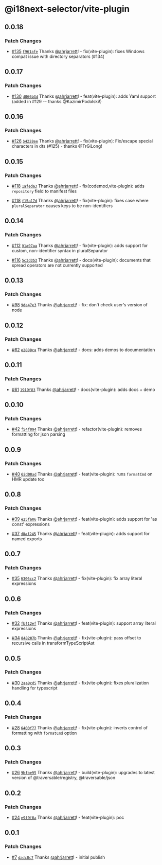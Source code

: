 # @i18next-selector/vite-plugin

## 0.0.18

### Patch Changes

- [#135](https://github.com/ahrjarrett/i18next-selector/pull/135) [`f961afe`](https://github.com/ahrjarrett/i18next-selector/commit/f961afeb2b225f44e8aa2835e6ffd88ee192e837) Thanks [@ahrjarrett](https://github.com/ahrjarrett)! - fix(vite-plugin): fixes Windows compat issue with directory separators (#134)

## 0.0.17

### Patch Changes

- [#130](https://github.com/ahrjarrett/i18next-selector/pull/130) [`d066b3d`](https://github.com/ahrjarrett/i18next-selector/commit/d066b3ddaaa9feb7af46069f75f804d8dc443fb0) Thanks [@ahrjarrett](https://github.com/ahrjarrett)! - feat(vite-plugin): adds Yaml support (added in #129 -- thanks @KazimirPodolski!)

## 0.0.16

### Patch Changes

- [#126](https://github.com/ahrjarrett/i18next-selector/pull/126) [`b4228ee`](https://github.com/ahrjarrett/i18next-selector/commit/b4228ee945a82e011e0344ca92857ecdd374074f) Thanks [@ahrjarrett](https://github.com/ahrjarrett)! - fix(vite-plugin): Fix/escape special characters in dts (#125) - thanks @TrGiLong!

## 0.0.15

### Patch Changes

- [#118](https://github.com/ahrjarrett/i18next-selector/pull/118) [`1afeda3`](https://github.com/ahrjarrett/i18next-selector/commit/1afeda3da54ab968d8bd70b0fd50f2509307b8cd) Thanks [@ahrjarrett](https://github.com/ahrjarrett)! - fix(codemod,vite-plugin): adds `repository` field to manifest files

- [#118](https://github.com/ahrjarrett/i18next-selector/pull/118) [`f15a17d`](https://github.com/ahrjarrett/i18next-selector/commit/f15a17d164b62d5309d41ad9ab306ed46f4bb6e8) Thanks [@ahrjarrett](https://github.com/ahrjarrett)! - fix(vite-plugin): fixes case where `pluralSeparator` causes keys to be non-identifiers

## 0.0.14

### Patch Changes

- [#112](https://github.com/ahrjarrett/i18next-selector/pull/112) [`01a07aa`](https://github.com/ahrjarrett/i18next-selector/commit/01a07aaec5880d24c61b61710b99d54036d417e6) Thanks [@ahrjarrett](https://github.com/ahrjarrett)! - fix(vite-plugin): adds support for custom, non-identifier syntax in pluralSeparator

- [#116](https://github.com/ahrjarrett/i18next-selector/pull/116) [`5c3d353`](https://github.com/ahrjarrett/i18next-selector/commit/5c3d3533ae88469a830a7ba0023b815f2433f9eb) Thanks [@ahrjarrett](https://github.com/ahrjarrett)! - docs(vite-plugin): documents that spread operators are not currently supported

## 0.0.13

### Patch Changes

- [#98](https://github.com/ahrjarrett/i18next-selector/pull/98) [`9da47e3`](https://github.com/ahrjarrett/i18next-selector/commit/9da47e3a96aa46d1b8310ec43115d24c56e91e65) Thanks [@ahrjarrett](https://github.com/ahrjarrett)! - fix: don't check user's version of node

## 0.0.12

### Patch Changes

- [#62](https://github.com/ahrjarrett/i18next-selector/pull/62) [`e2888ca`](https://github.com/ahrjarrett/i18next-selector/commit/e2888ca2ea6ed0c03f96666b3f995efc49ecae33) Thanks [@ahrjarrett](https://github.com/ahrjarrett)! - docs: adds demos to documentation

## 0.0.11

### Patch Changes

- [#61](https://github.com/ahrjarrett/i18next-selector/pull/61) [`1919f83`](https://github.com/ahrjarrett/i18next-selector/commit/1919f83c02e84cdcaaff991aff0b736cce5b0156) Thanks [@ahrjarrett](https://github.com/ahrjarrett)! - docs(vite-plugin): adds docs + demo

## 0.0.10

### Patch Changes

- [#42](https://github.com/ahrjarrett/i18next-selector/pull/42) [`f54f094`](https://github.com/ahrjarrett/i18next-selector/commit/f54f09474425ee7558aedf98d5a918ea46d85a0b) Thanks [@ahrjarrett](https://github.com/ahrjarrett)! - refactor(vite-plugin): removes formatting for json parsing

## 0.0.9

### Patch Changes

- [#40](https://github.com/ahrjarrett/i18next-selector/pull/40) [`62d00ad`](https://github.com/ahrjarrett/i18next-selector/commit/62d00ad9c2b38cde2d7614dc22a598851fc30e17) Thanks [@ahrjarrett](https://github.com/ahrjarrett)! - feat(vite-plugin): runs `formatCmd` on HMR update too

## 0.0.8

### Patch Changes

- [#39](https://github.com/ahrjarrett/i18next-selector/pull/39) [`e25fa06`](https://github.com/ahrjarrett/i18next-selector/commit/e25fa064734763d4304397e7cde8e4b5db25d427) Thanks [@ahrjarrett](https://github.com/ahrjarrett)! - feat(vite-plugin): adds support for 'as const' expressions

- [#37](https://github.com/ahrjarrett/i18next-selector/pull/37) [`d8af245`](https://github.com/ahrjarrett/i18next-selector/commit/d8af245e1bf84025afcc6d9920c8bd4700f8640f) Thanks [@ahrjarrett](https://github.com/ahrjarrett)! - feat(vite-plugin): adds support for named exports

## 0.0.7

### Patch Changes

- [#35](https://github.com/ahrjarrett/i18next-selector/pull/35) [`6306cc2`](https://github.com/ahrjarrett/i18next-selector/commit/6306cc2453712c1cc164b565ce288bdffd583951) Thanks [@ahrjarrett](https://github.com/ahrjarrett)! - fix(vite-plugin): fix array literal expressions

## 0.0.6

### Patch Changes

- [#32](https://github.com/ahrjarrett/i18next-selector/pull/32) [`fbf12ef`](https://github.com/ahrjarrett/i18next-selector/commit/fbf12efc60367661b5dc90de0cdfeabf8a6e4c91) Thanks [@ahrjarrett](https://github.com/ahrjarrett)! - feat(vite-plugin): support array literal expressions

- [#34](https://github.com/ahrjarrett/i18next-selector/pull/34) [`848207b`](https://github.com/ahrjarrett/i18next-selector/commit/848207b5745115690dfcde9beec2069b9a2d6c20) Thanks [@ahrjarrett](https://github.com/ahrjarrett)! - fix(vite-plugin): pass offset to recursive calls in transformTypeScriptAst

## 0.0.5

### Patch Changes

- [#30](https://github.com/ahrjarrett/i18next-selector/pull/30) [`2aa8cd5`](https://github.com/ahrjarrett/i18next-selector/commit/2aa8cd5139caf2d4831ba8200007d9d92c2904e9) Thanks [@ahrjarrett](https://github.com/ahrjarrett)! - fix(vite-plugin): fixes pluralization handling for typescript

## 0.0.4

### Patch Changes

- [#28](https://github.com/ahrjarrett/i18next-selector/pull/28) [`6400f77`](https://github.com/ahrjarrett/i18next-selector/commit/6400f77219b81363c7b22d5f80138eebbed1f749) Thanks [@ahrjarrett](https://github.com/ahrjarrett)! - fix(vite-plugin): inverts control of formatting with `formatCmd` option

## 0.0.3

### Patch Changes

- [#26](https://github.com/ahrjarrett/i18next-selector/pull/26) [`9bfbe95`](https://github.com/ahrjarrett/i18next-selector/commit/9bfbe954e47c56f233f0563b055ec88ce65be081) Thanks [@ahrjarrett](https://github.com/ahrjarrett)! - build(vite-plugin): upgrades to latest version of @traversable/registry, @traversable/json

## 0.0.2

### Patch Changes

- [#24](https://github.com/ahrjarrett/i18next-selector/pull/24) [`e9f9f0a`](https://github.com/ahrjarrett/i18next-selector/commit/e9f9f0a50d68ae0d7e2ec6089aab00f1495dd130) Thanks [@ahrjarrett](https://github.com/ahrjarrett)! - feat(vite-plugin): poc

## 0.0.1

### Patch Changes

- [#7](https://github.com/ahrjarrett/i18next-selector/pull/7) [`dadc0c7`](https://github.com/ahrjarrett/i18next-selector/commit/dadc0c77cc412afc89f84bb70480932ee4560d26) Thanks [@ahrjarrett](https://github.com/ahrjarrett)! - initial publish
